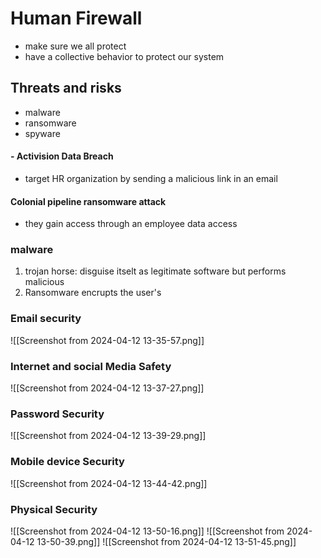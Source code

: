 # Human Firewall
- make sure we all protect
- have a collective behavior to protect our system

## Threats and risks
- malware
- ransomware 
- spyware
#### - Activision Data Breach
- target HR organization by sending a malicious link in an email

#### Colonial pipeline ransomware attack
- they gain access through an employee data access


### malware
1. trojan horse: disguise itselt as legitimate software but performs malicious
2. Ransomware encrupts the user's
### Email security
![[Screenshot from 2024-04-12 13-35-57.png]]
### Internet and social Media Safety
![[Screenshot from 2024-04-12 13-37-27.png]]
### Password Security
![[Screenshot from 2024-04-12 13-39-29.png]]
### Mobile device Security
![[Screenshot from 2024-04-12 13-44-42.png]]
### Physical Security
![[Screenshot from 2024-04-12 13-50-16.png]]
![[Screenshot from 2024-04-12 13-50-39.png]]
![[Screenshot from 2024-04-12 13-51-45.png]]
